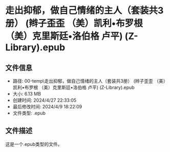 ﻿# 走出抑郁，做自己情绪的主人（套装共3册） (辫子歪歪  （美）凯利•布罗根 （美）克里斯廷•洛伯格  卢平) (Z-Library).epub

## 文件信息
- 路径: 00-temp\走出抑郁，做自己情绪的主人（套装共3册） (辫子歪歪  （美）凯利•布罗根 （美）克里斯廷•洛伯格  卢平) (Z-Library).epub
- 大小: 6.13 MB
- 创建时间: 2024/4/27 22:33:05
- 最后修改时间: 2024/4/9 18:22:09
- 文件类型: .epub

## 文件描述
这是一个.epub类型的文件。

